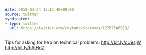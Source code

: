 ```yaml
---
date: 2010-04-24 15:12:40+00:00
source: twitter
syndicated:
- type: twitter
  url: https://twitter.com/roytang/statuses/12767506913/
---
```


Tips for asking for help on technical problems: http://bit.ly/cUesjW http://bit.ly/bAtHdZ